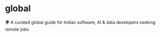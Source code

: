# global
🌍 A curated global guide for Indian software, AI &amp; data developers seeking remote jobs
